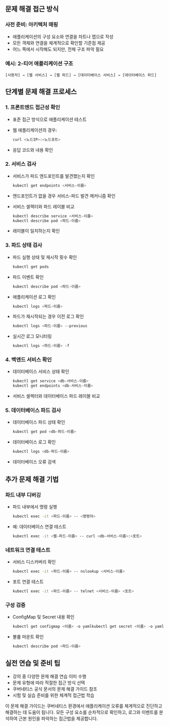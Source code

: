 ## 문제 해결 접근 방식

### 사전 준비: 아키텍처 매핑

- 애플리케이션의 구성 요소와 연결을 차트나 맵으로 작성
- 모든 객체와 연결을 체계적으로 확인할 기준점 제공
- 어느 쪽에서 시작해도 되지만, 전체 구조 파악 필요

### 예시: 2-티어 애플리케이션 구조

```
[사용자] → [웹 서비스] → [웹 파드] → [데이터베이스 서비스] → [데이터베이스 파드]
```

## 단계별 문제 해결 프로세스

### 1. 프론트엔드 접근성 확인

- 표준 접근 방식으로 애플리케이션 테스트
- 웹 애플리케이션의 경우:
    
    ```bash
    curl <노드IP>:<노드포트>
    ```
    
- 응답 코드와 내용 확인

### 2. 서비스 검사

- 서비스가 파드 엔드포인트를 발견했는지 확인
    
    ```bash
    kubectl get endpoints <서비스-이름>
    ```
    
- 엔드포인트가 없을 경우 서비스-파드 발견 메커니즘 확인
- 서비스 셀렉터와 파드 레이블 비교
    
    ```bash
    kubectl describe service <서비스-이름>
    kubectl describe pod <파드-이름>
    ```
    
- 레이블이 일치하는지 확인

### 3. 파드 상태 검사

- 파드 실행 상태 및 재시작 횟수 확인
    
    ```bash
    kubectl get pods
    ```
    
- 파드 이벤트 확인
    
    ```bash
    kubectl describe pod <파드-이름>
    ```
    
- 애플리케이션 로그 확인
    
    ```bash
    kubectl logs <파드-이름>
    ```
    
- 파드가 재시작되는 경우 이전 로그 확인
    
    ```bash
    kubectl logs <파드-이름> --previous
    ```
    
- 실시간 로그 모니터링
    
    ```bash
    kubectl logs <파드-이름> -f
    ```
    

### 4. 백엔드 서비스 확인

- 데이터베이스 서비스 상태 확인
    
    ```bash
    kubectl get service <db-서비스-이름>
    kubectl get endpoints <db-서비스-이름>
    ```
    
- 서비스 셀렉터와 데이터베이스 파드 레이블 비교

### 5. 데이터베이스 파드 검사

- 데이터베이스 파드 상태 확인
    
    ```bash
    kubectl get pod <db-파드-이름>
    ```
    
- 데이터베이스 로그 확인
    
    ```bash
    kubectl logs <db-파드-이름>
    ```
    
- 데이터베이스 오류 검색

## 추가 문제 해결 기법

### 파드 내부 디버깅

- 파드 내부에서 명령 실행
    
    ```bash
    kubectl exec -it <파드-이름> -- <명령어>
    ```
    
- 예: 데이터베이스 연결 테스트
    
    ```bash
    kubectl exec -it <웹-파드-이름> -- curl <db-서비스-이름>:<포트>
    ```
    

### 네트워크 연결 테스트

- 서비스 디스커버리 확인
    
    ```bash
    kubectl exec -it <파드-이름> -- nslookup <서비스-이름>
    ```
    
- 포트 연결 테스트
    
    ```bash
    kubectl exec -it <파드-이름> -- telnet <서비스-이름> <포트>
    ```
    

### 구성 검증

- ConfigMap 및 Secret 내용 확인
    
    ```bash
    kubectl get configmap <이름> -o yamlkubectl get secret <이름> -o yaml
    ```
    
- 볼륨 마운트 확인
    
    ```bash
    kubectl describe pod <파드-이름>
    ```
    

## 실전 연습 및 준비 팁

- 강의 중 다양한 문제 해결 연습 이미 수행
- 문제 유형에 따라 적절한 접근 방식 선택
- 쿠버네티스 공식 문서의 문제 해결 가이드 참조
- 시험 및 실습 준비를 위한 체계적 접근법 학습

이 문제 해결 가이드는 쿠버네티스 환경에서 애플리케이션 오류를 체계적으로 진단하고 해결하는 데 도움이 됩니다. 모든 구성 요소를 순차적으로 확인하고, 로그와 이벤트를 분석하여 근본 원인을 파악하는 접근법을 제공합니다.
